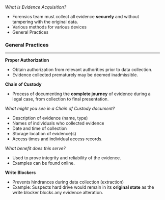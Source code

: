 
*What is Evidence Acquisition?*
- Forensics team must collect all evidence **securely** and without tampering with the original data. 
- Various methods for various devices
- General Practices


### General Practices
------
**Proper Authorization**
- Obtain authorization from relevant authorities prior to data collection.
- Evidence collected prematurely may be deemed inadmissible.



**Chain of Custody**
- Process of documenting the **complete journey** of evidence during a legal case, from collection to final presentation.

*What might you see in a Chain of Custody document?*
- Description of evidence (name, type)
- Names of individuals who collected evidence
- Date and time of collection
- Storage location of evidence(s)
- Access times and individual access records.

*What benefit does this serve?*
- Used to prove integrity and reliability of the evidence.
- Examples can be found online.



**Write Blockers**
- Prevents hindrances during data collection (extraction)
- Example: Suspects hard drive would remain in its **original state** as the write blocker blocks any evidence alteration. 



